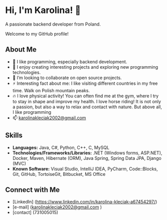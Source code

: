 # Hi, I'm Karolina! 👋
A passionate backend developer from Poland.

Welcome to my GitHub profile!

## About Me
- 🌱 I like programming, especially backend development.
- 🚀 I enjoy creating interesting projects and exploring new programming technologies.
- 👯 I’m looking to collaborate on open source projects.
- ⚡ Interesting fact about me: I like visiting different countries in my free time. Walk on Polish mountain peaks.
- 🔥 I love physical activity! You can often find me at the gym, where I try to stay in shape and improve my health. I love horse riding! It is not only a passion, but also a way to relax and contact with nature. But above all, I like 
     programming
- 📫 karolinakleciak2002@gmail.com

## Skills
- **Languages:** Java, C#, Python, C++, C, MySQL
- **Technologies/Frameworks/Libraries:** .NET (Windows forms, ASP.NET), Docker, Maven, Hibernate (ORM), Java Spring, Spring Data JPA, Django (MVC)
- **Known Software:** Visual Studio, IntelliJ IDEA, PyCharm, Code::Blocks, Git, GitHub, TortoiseGit, Bitbucket, MS Office

## Connect with Me
- [LinkedIn] (https://www.linkedin.com/in/karolina-kleciak-a67454297/)
- [e-mail] (karolinakleciak2002@gmail.com )
- [contact] (731005015)



